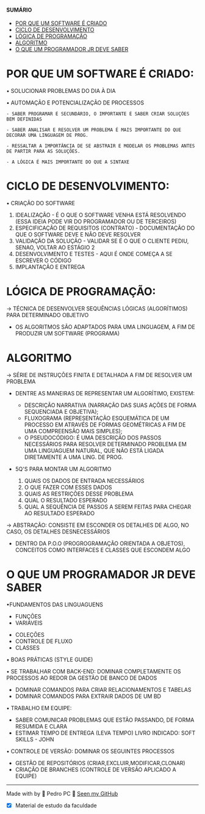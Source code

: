 <h4>SUMÁRIO</h4>

- [POR QUE UM SOFTWARE É CRIADO](#por-que-um-software-é-criado)
- [CICLO DE DESENVOLVIMENTO](#ciclo-de-desenvolvimento)
- [LÓGICA DE PROGRAMAÇÃO](#lógica-de-programação)
-  [ALGORITMO](#algoritmo)
- [O QUE UM PROGRAMADOR JR DEVE SABER](#o-que-um-programador-jr-deve-saber)

# POR QUE UM SOFTWARE É CRIADO:

• SOLUCIONAR PROBLEMAS DO DIA À DIA

•  AUTOMAÇÃO E POTENCIALIZAÇÃO DE PROCESSOS

    - SABER PROGRAMAR É SECUNDÁRIO, O IMPORTANTE É SABER CRIAR SOLUÇÕES BEM DEFINIDAS

    - SABER ANALISAR E RESOLVER UM PROBLEMA É MAIS IMPORTANTE DO QUE DECORAR UMA LINGUAGEM DE PROG.
	
    - RESSALTAR A IMPORTÂNCIA DE SE ABSTRAIR E MODELAR OS PROBLEMAS ANTES DE PARTIR PARA AS SOLUÇÕES.

    - A LÓGICA É MAIS IMPORTANTE DO QUE A SINTAXE

# CICLO DE DESENVOLVIMENTO: 
• CRIAÇÃO DO SOFTWARE

 1. IDEALIZAÇÃO - É O QUE O SOFTWARE VENHA ESTÁ RESOLVENDO (ESSA IDEIA PODE VIR DO PROGRAMADOR OU DE TERCEIROS)
 2. ESPECIFICAÇÃO DE REQUISITOS (CONTRATO) - DOCUMENTAÇÃO DO QUE O SOFTWARE DEVE E NÃO DEVE RESOLVER 
 3. VALIDAÇÃO DA SOLUÇÃO - VALIDAR SE É O QUE O CLIENTE PEDIU, SENAO, VOLTAR AO ESTÁGIO 2
 4. DESENVOLVIMENTO E TESTES - AQUI É ONDE COMEÇA A SE ESCREVER O CÓDIGO
 5. IMPLANTAÇÃO E ENTREGA 

 # LÓGICA DE PROGRAMAÇÃO:
 
 -> TÉCNICA DE DESENVOLVER SEQUÊNCIAS LÓGICAS (ALGORÍTIMOS) PARA DETERMINADO OBJETIVO 
 - OS ALGORITMOS SÃO ADAPTADOS PARA UMA LINGUAGEM, A FIM DE PRODUZIR UM SOFTWARE (PROGRAMA)

# ALGORITMO 
 -> SÉRIE DE INSTRUÇÕES FINITA E DETALHADA A FIM DE  RESOLVER UM PROBLEMA

* DENTRE AS MANEIRAS DE REPRESENTAR UM ALGORÍTIMO, EXISTEM:

  - DESCRIÇÃO NARRATIVA (NARRAÇÃO DAS SUAS AÇÕES DE FORMA SEQUENCIADA E OBJETIVA); 
  - FLUXOGRAMA (REPRESENTAÇÃO ESQUEMÁTICA DE UM PROCESSO EM ATRAVÉS DE FORMAS GEOMÉTRICAS A FIM DE UMA COMPREENSÃO MAIS SIMPLES); 
  - O PSEUDOCÓDIGO: É UMA DESCRIÇÃO DOS PASSOS NECESSÁRIOS PARA RESOLVER DETERMINADO PROBLEMA EM UMA LINGUAGUEM NATURAL, 
  QUE NÃO ESTÁ LIGADA DIRETAMENTE A UMA LING. DE PROG.

* 5Q'S PARA MONTAR UM ALGORITMO
     1. QUAIS OS DADOS DE ENTRADA NECESSÁRIOS 	
    2. O QUE FAZER COM ESSES    DADOS                
    3. QUAIS AS RESTRIÇÕES DESSE PROBLEMA
    4. QUAL O RESULTADO ESPERADO
    5. QUAL A SEQUÊNCIA DE PASSOS A SEREM FEITAS PARA CHEGAR AO RESULTADO ESPERADO

-> ABSTRAÇÃO: CONSISTE EM ESCONDER OS DETALHES DE ALGO, NO CASO, OS DETALHES DESNECESSÁRIOS
 - DENTRO DA P.O.O (PROGROGRAMAÇÃO ORIENTADA A OBJETOS), CONCEITOS COMO INTERFACES E CLASSES QUE ESCONDEM ALGO

# O QUE UM PROGRAMADOR JR DEVE SABER
 •FUNDAMENTOS DAS LINGUAGUENS
 - FUNÇÕES
 - VARIÁVEIS
* COLEÇÕES
* CONTROLE DE FLUXO
* CLASSES

 • BOAS PRÁTICAS (STYLE GUIDE)

 • SE TRABALHAR COM BACK-END: DOMINAR COMPLETAMENTE OS PROCESSOS AO REDOR DA GESTÃO DE BANCO DE DADOS
 - DOMINAR COMANDOS PARA CRIAR RELACIONAMENTOS E TABELAS
 - DOMINAR COMANDOS PARA EXTRAIR DADOS DE UM BD

 • TRABALHO EM EQUIPE: 
 - SABER COMUNICAR PROBLEMAS QUE ESTÃO PASSANDO, DE FORMA RESUMIDA E CLARA
 - ESTIMAR TEMPO DE ENTREGA (LEVA TEMPO)
 LIVRO INDICADO: SOFT SKILLS - JOHN

 • CONTROLE DE VERSÃO: DOMINAR OS SEGUINTES PROCESSOS
 - GESTÃO DE REPOSITÓRIOS (CRIAR,EXCLUIR,MODIFICAR,CLONAR)
 - CRIAÇÃO DE BRANCHES (CONTROLE DE VERSÃO APLICADO A EQUIPE)

 ---
Made with by 💙 Pedro PC 👋 <a href="https://github.com/pedroliveirahm">Seen my GitHub</a>


- [X] Material de estudo da faculdade
